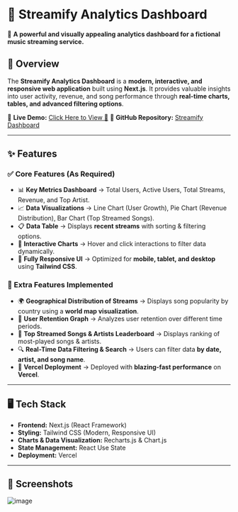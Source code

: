 # 🎵 Streamify Analytics Dashboard  

🚀 **A powerful and visually appealing analytics dashboard for a fictional music streaming service.**  


## 📌 Overview  

The **Streamify Analytics Dashboard** is a **modern, interactive, and responsive web application** built using **Next.js**. It provides valuable insights into user activity, revenue, and song performance through **real-time charts, tables, and advanced filtering options**.  

🔹 **Live Demo:** [Click Here to View 🚀](https://speedybrand-lrpk9gpaf-syedasif9072gmailcoms-projects.vercel.app/)
🔹 **GitHub Repository:** [Streamify Dashboard](https://github.com/Asifislam7/SpeedyBrand-assignment) 

---

## ✨ Features  

### ✅ Core Features (As Required)  
- 📊 **Key Metrics Dashboard** → Total Users, Active Users, Total Streams, Revenue, and Top Artist.  
- 📈 **Data Visualizations** → Line Chart (User Growth), Pie Chart (Revenue Distribution), Bar Chart (Top Streamed Songs).  
- 📋 **Data Table** → Displays **recent streams** with sorting & filtering options.  
- 🎯 **Interactive Charts** → Hover and click interactions to filter data dynamically.  
- 📱 **Fully Responsive UI** → Optimized for **mobile, tablet, and desktop** using **Tailwind CSS**.  

### 🌟 Extra Features Implemented  
- 🌍 **Geographical Distribution of Streams** → Displays song popularity by country using a **world map visualization**.  
- 🔄 **User Retention Graph** → Analyzes user retention over different time periods.  
- 🎵 **Top Streamed Songs & Artists Leaderboard** → Displays ranking of most-played songs & artists.  
- 🔍 **Real-Time Data Filtering & Search** → Users can filter data **by date, artist, and song name**.  
- 🚀 **Vercel Deployment** → Deployed with **blazing-fast performance** on **Vercel**.  

---

## 🖥️ Tech Stack  

- **Frontend:** Next.js (React Framework)  
- **Styling:** Tailwind CSS (Modern, Responsive UI)  
- **Charts & Data Visualization:** Recharts.js & Chart.js  
- **State Management:** React Use State 
- **Deployment:** Vercel  

---

## 📸 Screenshots  
![image](https://github.com/user-attachments/assets/998ab5b3-fc50-4604-8154-8fe809e6c45c)



